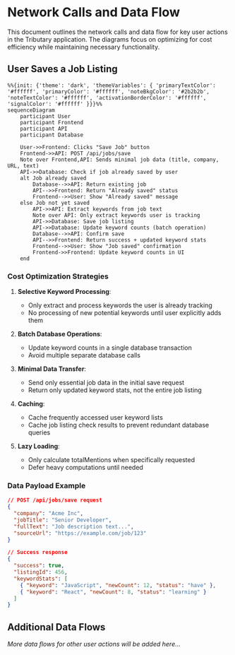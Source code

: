 # Network Calls and Data Flow

This document outlines the network calls and data flow for key user actions in the Tributary application. The diagrams focus on optimizing for cost efficiency while maintaining necessary functionality.

## User Saves a Job Listing

```mermaid
%%{init: {'theme': 'dark', 'themeVariables': { 'primaryTextColor': '#ffffff', 'primaryColor': '#ffffff', 'noteBkgColor': '#2b2b2b', 'noteTextColor': '#ffffff', 'activationBorderColor': '#ffffff', 'signalColor': '#ffffff' }}}%%
sequenceDiagram
    participant User
    participant Frontend
    participant API
    participant Database

    User->>Frontend: Clicks "Save Job" button
    Frontend->>API: POST /api/jobs/save
    Note over Frontend,API: Sends minimal job data (title, company, URL, text)
    API->>Database: Check if job already saved by user
    alt Job already saved
        Database-->>API: Return existing job
        API-->>Frontend: Return "Already saved" status
        Frontend-->>User: Show "Already saved" message
    else Job not yet saved
        API->>API: Extract keywords from job text
        Note over API: Only extract keywords user is tracking
        API->>Database: Save job listing
        API->>Database: Update keyword counts (batch operation)
        Database-->>API: Confirm save
        API-->>Frontend: Return success + updated keyword stats
        Frontend-->>User: Show "Job saved" confirmation
        Frontend->>Frontend: Update keyword counts in UI
    end
```

### Cost Optimization Strategies

1. **Selective Keyword Processing**:
   - Only extract and process keywords the user is already tracking
   - No processing of new potential keywords until user explicitly adds them

2. **Batch Database Operations**:
   - Update keyword counts in a single database transaction
   - Avoid multiple separate database calls

3. **Minimal Data Transfer**:
   - Send only essential job data in the initial save request
   - Return only updated keyword stats, not the entire job listing

4. **Caching**:
   - Cache frequently accessed user keyword lists
   - Cache job listing check results to prevent redundant database queries

5. **Lazy Loading**:
   - Only calculate totalMentions when specifically requested
   - Defer heavy computations until needed

### Data Payload Example

```json
// POST /api/jobs/save request
{
  "company": "Acme Inc",
  "jobTitle": "Senior Developer",
  "fullText": "Job description text...",
  "sourceUrl": "https://example.com/job/123"
}

// Success response
{
  "success": true,
  "listingId": 456,
  "keywordStats": [
    { "keyword": "JavaScript", "newCount": 12, "status": "have" },
    { "keyword": "React", "newCount": 8, "status": "learning" }
  ]
}
```

## Additional Data Flows

*More data flows for other user actions will be added here...* 